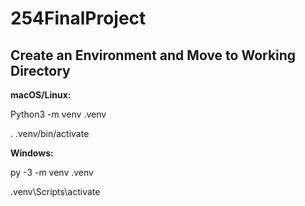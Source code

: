 # 254FinalProject
## Create an Environment and Move to Working Directory

**macOS/Linux:**


Python3 -m venv .venv

. .venv/bin/activate


**Windows:**

py -3 -m venv .venv

.venv\Scripts\activate

